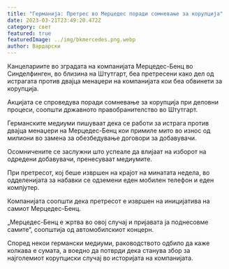 ```yaml
---
title: "Германија: Претрес во Мерцедес поради сомневање за корупција"
date: 2023-03-21T23:49:20.472Z
category: свет
featured: true
featuredImage: ../img/bkmercedes.png.webp
author: Вардарски
---
```


Канцелариите во зградата на компанијата Мерцедес-Бенц во Синделфинген, во близина на Штутгарт, беа претресени како дел од истрагата против двајца менаџери на компанијата кои беа обвинети за корупција.

Акцијата се спроведува поради сомневање за корупција при деловни процеси, соопшти државното правобранителство во Штутгарт.

Германските медиуми пишуваат дека се работи за истрага против двајца менаџери на Мерцедес-Бенц кои примиле мито во износ од милиони во замена за обезбедување договори за добавувачи.

Осомничените се заслужни што успеале да влијаат на изборот на одредени добавувачи, пренесуваат медиумите.

При претресот, кој беше извршен на крајот на минатата недела, во одделенијата за набавки се одземени еден мобилен телефон и еден компјутер.

Компанијата соопшти дека претресот е извршен на иницијатива на самиот Мерцедес-Бенц.

„Мерцедес-Бенц е жртва во овој случај и пријавата ја поднесовме самите“, соопштија од автомобилскиот концерн.

Според некои германски медиуми, раководството одбило да каже колкава е сумата, а воедно да потврди дека станува збор за најголемиот корупциски случај во историјата на компанијата.
